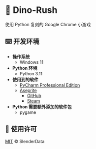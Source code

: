 # 🦖 Dino-Rush

使用 Python 复刻的 Google Chrome 小游戏

## ⌨️ 开发环境

- **操作系统**
  - Windows 11
- **Python 环境**
  - Python 3.11
- **使用到的软件**
  - [PyCharm Professional Edition](https://www.jetbrains.com/pycharm/)
  - [Aseprite](https://www.aseprite.org/)
    - [GitHub](https://github.com/aseprite/aseprite/)
    - [Steam](https://store.steampowered.com/app/431730/Aseprite/)
- **Python 需要额外添加的软件包**
  - pygame

## 📄 使用许可

[MIT](LICENSE) © SlenderData
